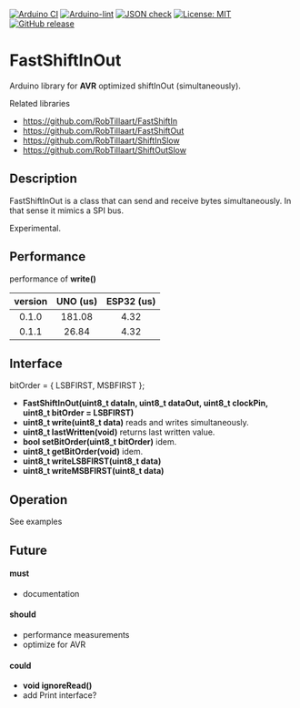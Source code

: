 
[![Arduino CI](https://github.com/RobTillaart/FastShiftInOut/workflows/Arduino%20CI/badge.svg)](https://github.com/marketplace/actions/arduino_ci)
[![Arduino-lint](https://github.com/RobTillaart/FastShiftInOut/actions/workflows/arduino-lint.yml/badge.svg)](https://github.com/RobTillaart/FastShiftInOut/actions/workflows/arduino-lint.yml)
[![JSON check](https://github.com/RobTillaart/FastShiftInOut/actions/workflows/jsoncheck.yml/badge.svg)](https://github.com/RobTillaart/FastShiftInOut/actions/workflows/jsoncheck.yml)
[![License: MIT](https://img.shields.io/badge/license-MIT-green.svg)](https://github.com/RobTillaart/FastShiftInOut/blob/master/LICENSE)
[![GitHub release](https://img.shields.io/github/release/RobTillaart/FastShiftInOut.svg?maxAge=3600)](https://github.com/RobTillaart/FastShiftInOut/releases)


# FastShiftInOut

Arduino library for **AVR** optimized shiftInOut (simultaneously).

Related libraries
- https://github.com/RobTillaart/FastShiftIn
- https://github.com/RobTillaart/FastShiftOut
- https://github.com/RobTillaart/ShiftInSlow
- https://github.com/RobTillaart/ShiftOutSlow


## Description

FastShiftInOut is a class that can send and receive bytes simultaneously.
In that sense it mimics a SPI bus.

Experimental.


## Performance

performance of **write()**

|  version  |  UNO (us)  |  ESP32 (us)  |
|:---------:|:----------:|:------------:|
|   0.1.0   |   181.08   |     4.32     |
|   0.1.1   |    26.84   |     4.32     |


## Interface

bitOrder = { LSBFIRST, MSBFIRST };

- **FastShiftInOut(uint8_t dataIn, uint8_t dataOut, uint8_t clockPin, uint8_t bitOrder = LSBFIRST)**
- **uint8_t write(uint8_t data)** reads and writes simultaneously.
- **uint8_t lastWritten(void)** returns last written value.
- **bool setBitOrder(uint8_t bitOrder)** idem.
- **uint8_t getBitOrder(void)** idem.
- **uint8_t writeLSBFIRST(uint8_t data)**
- **uint8_t writeMSBFIRST(uint8_t data)**


## Operation

See examples


## Future

#### must
- documentation

#### should
- performance measurements
- optimize for AVR

#### could
- **void ignoreRead()**
- add Print interface?


